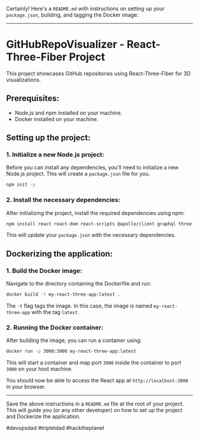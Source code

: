 Certainly! Here's a `README.md` with instructions on setting up your `package.json`, building, and tagging the Docker image:

---

# GitHubRepoVisualizer - React-Three-Fiber Project

This project showcases GitHub repositories using React-Three-Fiber for 3D visualizations.

## Prerequisites:

- Node.js and npm installed on your machine.
- Docker installed on your machine.

## Setting up the project:

### 1. Initialize a new Node.js project:

Before you can install any dependencies, you'll need to initialize a new Node.js project. This will create a `package.json` file for you.

```bash
npm init -y
```

### 2. Install the necessary dependencies:

After initializing the project, install the required dependencies using npm:

```bash
npm install react react-dom react-scripts @apollo/client graphql three @react-three/fiber @react-three/drei typescript
```

This will update your `package.json` with the necessary dependencies.

## Dockerizing the application:

### 1. Build the Docker image:

Navigate to the directory containing the Dockerfile and run:

```bash
docker build -t my-react-three-app:latest .
```

The `-t` flag tags the image. In this case, the image is named `my-react-three-app` with the tag `latest`.

### 2. Running the Docker container:

After building the image, you can run a container using:

```bash
docker run -p 3000:3000 my-react-three-app:latest
```

This will start a container and map port `3000` inside the container to port `3000` on your host machine. 

You should now be able to access the React app at `http://localhost:3000` in your browser.

---

Save the above instructions in a `README.md` file at the root of your project. This will guide you (or any other developer) on how to set up the project and Dockerize the application.

#devopsdad #tripletdad #hacktheplanet